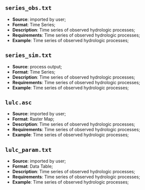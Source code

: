 
## `series_obs.txt`
 - **Source**: imported by user;
 - **Format**: Time Series;
 - **Description**: Time series of observed hydrologic processes;
 - **Requirements**: Time series of observed hydrologic processes;
 - **Example**: Time series of observed hydrologic processes;

## `series_sim.txt`
 - **Source**: process output;
 - **Format**: Time Series;
 - **Description**: Time series of observed hydrologic processes;
 - **Requirements**: Time series of observed hydrologic processes;
 - **Example**: Time series of observed hydrologic processes;

## `lulc.asc`
 - **Source**: imported by user;
 - **Format**: Raster Map;
 - **Description**: Time series of observed hydrologic processes;
 - **Requirements**: Time series of observed hydrologic processes;
 - **Example**: Time series of observed hydrologic processes;

## `lulc_param.txt`
 - **Source**: imported by user;
 - **Format**: Data Table;
 - **Description**: Time series of observed hydrologic processes;
 - **Requirements**: Time series of observed hydrologic processes;
 - **Example**: Time series of observed hydrologic processes;
